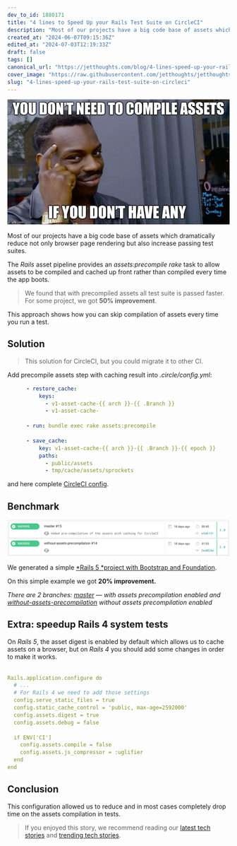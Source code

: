```yaml
---
dev_to_id: 1880171
title: "4 lines to Speed Up your Rails Test Suite on CircleCI"
description: "Most of our projects have a big code base of assets which dramatically reduce not only browser page..."
created_at: "2024-06-07T09:15:36Z"
edited_at: "2024-07-03T12:19:33Z"
draft: false
tags: []
canonical_url: "https://jetthoughts.com/blog/4-lines-speed-up-your-rails-test-suite-on-circleci/"
cover_image: "https://raw.githubusercontent.com/jetthoughts/jetthoughts.github.io/master/static/assets/img/blog/4-lines-speed-up-your-rails-test-suite-on-circleci/cover.jpeg"
slug: "4-lines-speed-up-your-rails-test-suite-on-circleci"
---
```

![](https://raw.githubusercontent.com/jetthoughts/jetthoughts.github.io/master/static/assets/img/blog/4-lines-speed-up-your-rails-test-suite-on-circleci/file_0.jpeg)

Most of our projects have a big code base of assets which dramatically reduce not only browser page rendering but also increase passing test suites.

The *Rails* asset pipeline provides an *assets:precompile* *rake* task to allow assets to be compiled and cached up front rather than compiled every time the app boots.
>  We found that with precompiled assets all test suite is passed faster. For some project, we got **50% improvement**.

This approach shows how you can skip compilation of assets every time you run a test.

## Solution
>  This solution for CircleCI, but you could migrate it to other CI.

Add precompile assets step with caching result into *.circle/config.yml*:

```yaml
      - restore_cache:
          keys:
            - v1-asset-cache-{{ arch }}-{{ .Branch }}
            - v1-asset-cache-

      - run: bundle exec rake assets:precompile

      - save_cache:
          key: v1-asset-cache-{{ arch }}-{{ .Branch }}-{{ epoch }}
          paths:
            - public/assets
            - tmp/cache/assets/sprockets
```

and here complete [CircleCI config](https://gist.github.com/pftg/92cb374182ffec19c37352c435fb3684).

## Benchmark

![](https://raw.githubusercontent.com/jetthoughts/jetthoughts.github.io/master/static/assets/img/blog/4-lines-speed-up-your-rails-test-suite-on-circleci/file_1.jpeg)

We generated a simple [*Rails 5 *project with Bootstrap and Foundation](https://github.com/jetthoughts/playground-for-speedup-tests-by-precompile-assets).

On this simple example we got **20% improvement.**

*There are 2 branches: [master](https://github.com/jetthoughts/playground-for-speedup-tests-by-precompile-assets/tree/master) — with assets precompilation enabled and [without-assets-precompilation](https://github.com/jetthoughts/playground-for-speedup-tests-by-precompile-assets/tree/without-assets-precompilation) without assets precompilation enabled*

## Extra: speedup Rails 4 system tests

On *Rails 5*, the asset digest is enabled by default which allows us to cache assets on a browser, but on *Rails 4* you should add some changes in order to make it works.

```yaml

Rails.application.configure do
  # ...
  # For Rails 4 we need to add those settings
  config.serve_static_files = true
  config.static_cache_control = 'public, max-age=2592000'
  config.assets.digest = true
  config.assets.debug = false

  if ENV['CI']
    config.assets.compile = false
    config.assets.js_compressor = :uglifier
  end
end
```
## Conclusion

This configuration allowed us to reduce and in most cases completely drop time on the assets compilation in tests.
>  If you enjoyed this story, we recommend reading our [latest tech stories](https://jtway.co) and [trending tech stories](https://jtway.co/trending).

